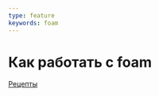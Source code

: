 ```yaml
---
type: feature
keywords: foam
---
```

# Как работать с foam

[Рецепты](https://foambubble.github.io/foam/)

